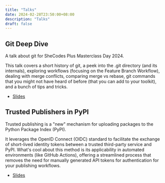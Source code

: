 ```yaml
---
title: "Talks"
date: 2024-02-28T23:50:00+08:00
description: "Talks"
draft: false
---
```


## Git Deep Dive

A talk about git for SheCodes Plus Masterclass Day 2024.

This talk covers a short history of git, a peek into the .git directory (and its internals), exploring workflows 
(focusing on the Feature Branch Workflow), dealing with merge conflicts, comparing merge vs rebase,
git commands that you might not have heard of before (that you can add to your toolkit),
and a bunch of tips and tricks.

- [Slides](https://github.com/j4ckofalltrades/talks/blob/main/git-deep-dive)

## Trusted Publishers  in PyPI

Trusted publishing is a "new" mechanism for uploading packages to the Python Package Index (PyPI).

It leverages the OpenID Connect (OIDC) standard to facilitate the exchange of short-lived identity tokens
between a trusted third-party service and PyPI.  What's cool about this method is its applicability in
automated environments (like GitHub Actions), offering a streamlined process that removes the need for
manually generated API tokens for authentication for your publishing workflows.

- [Slides](https://github.com/j4ckofalltrades/talks/blob/main/pypi-trusted-publisher)
